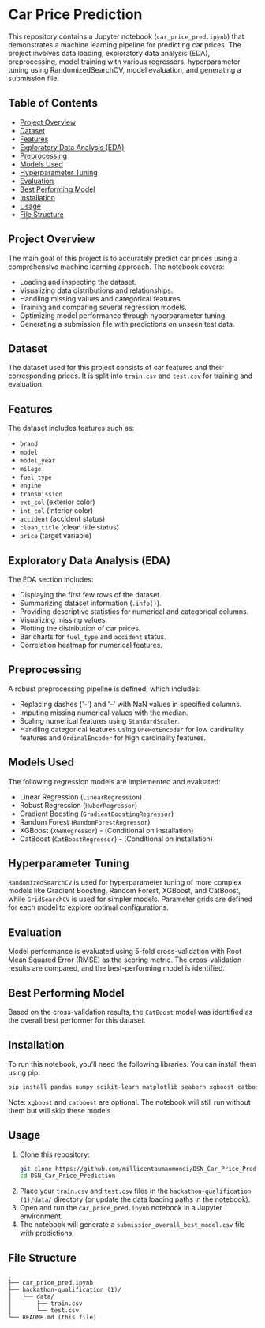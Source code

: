 # Car Price Prediction

This repository contains a Jupyter notebook (`car_price_pred.ipynb`) that demonstrates a machine learning pipeline for predicting car prices. The project involves data loading, exploratory data analysis (EDA), preprocessing, model training with various regressors, hyperparameter tuning using RandomizedSearchCV, model evaluation, and generating a submission file.

## Table of Contents

- [Project Overview](#project-overview)
- [Dataset](#dataset)
- [Features](#features)
- [Exploratory Data Analysis (EDA)](#exploratory-data-analysis-eda)
- [Preprocessing](#preprocessing)
- [Models Used](#models-used)
- [Hyperparameter Tuning](#hyperparameter-tuning)
- [Evaluation](#evaluation)
- [Best Performing Model](#best-performing-model)
- [Installation](#installation)
- [Usage](#usage)
- [File Structure](#file-structure)

## Project Overview

The main goal of this project is to accurately predict car prices using a comprehensive machine learning approach. The notebook covers:
- Loading and inspecting the dataset.
- Visualizing data distributions and relationships.
- Handling missing values and categorical features.
- Training and comparing several regression models.
- Optimizing model performance through hyperparameter tuning.
- Generating a submission file with predictions on unseen test data.

## Dataset

The dataset used for this project consists of car features and their corresponding prices. It is split into `train.csv` and `test.csv` for training and evaluation.

## Features

The dataset includes features such as:
- `brand`
- `model`
- `model_year`
- `milage`
- `fuel_type`
- `engine`
- `transmission`
- `ext_col` (exterior color)
- `int_col` (interior color)
- `accident` (accident status)
- `clean_title` (clean title status)
- `price` (target variable)

## Exploratory Data Analysis (EDA)

The EDA section includes:
- Displaying the first few rows of the dataset.
- Summarizing dataset information (`.info()`).
- Providing descriptive statistics for numerical and categorical columns.
- Visualizing missing values.
- Plotting the distribution of car prices.
- Bar charts for `fuel_type` and `accident` status.
- Correlation heatmap for numerical features.

## Preprocessing

A robust preprocessing pipeline is defined, which includes:
- Replacing dashes ('-') and '–' with NaN values in specified columns.
- Imputing missing numerical values with the median.
- Scaling numerical features using `StandardScaler`.
- Handling categorical features using `OneHotEncoder` for low cardinality features and `OrdinalEncoder` for high cardinality features.

## Models Used

The following regression models are implemented and evaluated:
- Linear Regression (`LinearRegression`)
- Robust Regression (`HuberRegressor`)
- Gradient Boosting (`GradientBoostingRegressor`)
- Random Forest (`RandomForestRegressor`)
- XGBoost (`XGBRegressor`) - (Conditional on installation)
- CatBoost (`CatBoostRegressor`) - (Conditional on installation)

## Hyperparameter Tuning

`RandomizedSearchCV` is used for hyperparameter tuning of more complex models like Gradient Boosting, Random Forest, XGBoost, and CatBoost, while `GridSearchCV` is used for simpler models. Parameter grids are defined for each model to explore optimal configurations.

## Evaluation

Model performance is evaluated using 5-fold cross-validation with Root Mean Squared Error (RMSE) as the scoring metric. The cross-validation results are compared, and the best-performing model is identified.

## Best Performing Model

Based on the cross-validation results, the `CatBoost` model was identified as the overall best performer for this dataset.

## Installation

To run this notebook, you'll need the following libraries. You can install them using pip:

```bash
pip install pandas numpy scikit-learn matplotlib seaborn xgboost catboost joblib
```

Note: `xgboost` and `catboost` are optional. The notebook will still run without them but will skip these models.

## Usage

1. Clone this repository:
   ```bash
   git clone https://github.com/millicentaumaomondi/DSN_Car_Price_Prediction.git
   cd DSN_Car_Price_Prediction
   ```
2. Place your `train.csv` and `test.csv` files in the `hackathon-qualification (1)/data/` directory (or update the data loading paths in the notebook).
3. Open and run the `car_price_pred.ipynb` notebook in a Jupyter environment.
4. The notebook will generate a `submission_overall_best_model.csv` file with predictions.

## File Structure

```
.
├── car_price_pred.ipynb
├── hackathon-qualification (1)/
│   └── data/
│       ├── train.csv
│       └── test.csv
└── README.md (this file)
```
